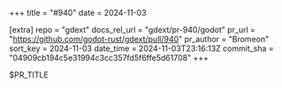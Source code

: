 +++
title = "#940"
date = 2024-11-03

[extra]
repo = "gdext"
docs_rel_url = "gdext/pr-940/godot"
pr_url = "https://github.com/godot-rust/gdext/pull/940"
pr_author = "Bromeon"
sort_key = 2024-11-03
date_time = 2024-11-03T23:16:13Z
commit_sha = "04909cb194c5e31994c3cc357fd5f6ffe5d61708"
+++

$PR_TITLE
